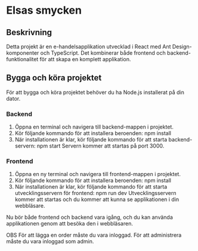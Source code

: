 # Elsas smycken

## Beskrivning

Detta projekt är en e-handelsapplikation utvecklad i React med Ant Design-komponenter och TypeScript. Det kombinerar både frontend och backend-funktionalitet för att skapa en komplett applikation.

## Bygga och köra projektet

För att bygga och köra projektet behöver du ha Node.js installerat på din dator.

### Backend

1. Öppna en terminal och navigera till backend-mappen i projektet.
2. Kör följande kommando för att installera beroenden:
   npm install
3. När installationen är klar, kör följande kommando för att starta backend-servern:
   npm start
Servern kommer att startas på port 3000.

### Frontend

1. Öppna en ny terminal och navigera till frontend-mappen i projektet.
2. Kör följande kommando för att installera beroenden:
    npm install
4. När installationen är klar, kör följande kommando för att starta utvecklingsservern för frontend:
   npm run dev
Utvecklingsservern kommer att startas och du kommer att kunna se applikationen i din webbläsare.

Nu bör både frontend och backend vara igång, och du kan använda applikationen genom att besöka den i webbläsaren.

OBS
För att lägga en order måste du vara inloggad.
För att administrera måste du vara inloggad som admin. 







